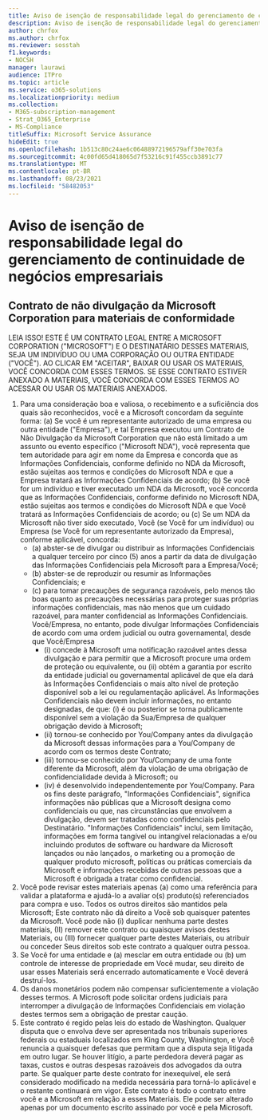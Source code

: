 ```yaml
---
title: Aviso de isenção de responsabilidade legal do gerenciamento de continuidade de negócios empresariais
description: Aviso de isenção de responsabilidade legal do gerenciamento de continuidade de negócios empresariais
author: chrfox
ms.author: chrfox
ms.reviewer: sosstah
f1.keywords:
- NOCSH
manager: laurawi
audience: ITPro
ms.topic: article
ms.service: o365-solutions
ms.localizationpriority: medium
ms.collection:
- M365-subscription-management
- Strat_O365_Enterprise
- MS-Compliance
titleSuffix: Microsoft Service Assurance
hideEdit: true
ms.openlocfilehash: 1b513c80c24ae6c06488972196579aff30e703fa
ms.sourcegitcommit: 4c00fd65d418065d7f53216c91f455ccb3891c77
ms.translationtype: MT
ms.contentlocale: pt-BR
ms.lasthandoff: 08/23/2021
ms.locfileid: "58482053"
---
```

# <a name="enterprise-business-continuity-management-legal-disclaimer"></a>Aviso de isenção de responsabilidade legal do gerenciamento de continuidade de negócios empresariais

## <a name="microsoft-corporation-non-disclosure-agreement-for-compliance-materials"></a>Contrato de não divulgação da Microsoft Corporation para materiais de conformidade

LEIA ISSO! ESTE É UM CONTRATO LEGAL ENTRE A MICROSOFT CORPORATION ("MICROSOFT") E O DESTINATÁRIO DESSES MATERIAIS, SEJA UM INDIVÍDUO OU UMA CORPORAÇÃO OU OUTRA ENTIDADE ("VOCÊ"). AO CLICAR EM "ACEITAR", BAIXAR OU USAR OS MATERIAIS, VOCÊ CONCORDA COM ESSES TERMOS. SE ESSE CONTRATO ESTIVER ANEXADO A MATERIAIS, VOCÊ CONCORDA COM ESSES TERMOS AO ACESSAR OU USAR OS MATERIAIS ANEXADOS.

1. Para uma consideração boa e valiosa, o recebimento e a suficiência dos quais são reconhecidos, você e a Microsoft concordam da seguinte forma: (a) Se você é um representante autorizado de uma empresa ou outra entidade ("Empresa"), e tal Empresa executou um Contrato de Não Divulgação da Microsoft Corporation que não está limitado a um assunto ou evento específico ("Microsoft NDA"),  você representa que tem autoridade para agir em nome da Empresa e concorda que as Informações Confidenciais, conforme definido no NDA da Microsoft, estão sujeitas aos termos e condições do Microsoft NDA e que a Empresa tratará as Informações Confidenciais de acordo; (b) Se você for um indivíduo e tiver executado um NDA da Microsoft, você concorda que as Informações Confidenciais, conforme definido no Microsoft NDA, estão sujeitas aos termos e condições do Microsoft NDA e que Você tratará as Informações Confidenciais de acordo; ou (c) Se um NDA da Microsoft não tiver sido executado, Você (se Você for um indivíduo) ou Empresa (se Você for um representante autorizado da Empresa), conforme aplicável, concorda: 
    - (a) abster-se de divulgar ou distribuir as Informações Confidenciais a qualquer terceiro por cinco (5) anos a partir da data de divulgação das Informações Confidenciais pela Microsoft para a Empresa/Você; 
    - (b) abster-se de reproduzir ou resumir as Informações Confidenciais; e 
    - (c) para tomar precauções de segurança razoáveis, pelo menos tão boas quanto as precauções necessárias para proteger suas próprias informações confidenciais, mas não menos que um cuidado razoável, para manter confidencial as Informações Confidenciais. Você/Empresa, no entanto, pode divulgar Informações Confidenciais de acordo com uma ordem judicial ou outra governamental, desde que Você/Empresa 
        - (i) concede à Microsoft uma notificação razoável antes dessa divulgação e para permitir que a Microsoft procure uma ordem de proteção ou equivalente, ou (ii) obtém a garantia por escrito da entidade judicial ou governamental aplicável de que ela dará às Informações Confidenciais o mais alto nível de proteção disponível sob a lei ou regulamentação aplicável. As Informações Confidenciais não devem incluir informações, no entanto designadas, de que: (i) é ou posterior se torna publicamente disponível sem a violação da Sua/Empresa de qualquer obrigação devido à Microsoft; 
        - (ii) tornou-se conhecido por You/Company antes da divulgação da Microsoft dessas informações para a You/Company de acordo com os termos deste Contrato;
        - (iii) tornou-se conhecido por You/Company de uma fonte diferente da Microsoft, além da violação de uma obrigação de confidencialidade devida à Microsoft; ou
        - (iv) é desenvolvido independentemente por You/Company. Para os fins deste parágrafo, "Informações Confidenciais", significa informações não públicas que a Microsoft designa como confidenciais ou que, nas circunstâncias que envolvem a divulgação, devem ser tratadas como confidenciais pelo Destinatário. "Informações Confidenciais" inclui, sem limitação, informações em forma tangível ou intangível relacionadas a e/ou incluindo produtos de software ou hardware da Microsoft lançados ou não lançados, o marketing ou a promoção de qualquer produto microsoft, políticas ou práticas comerciais da Microsoft e informações recebidas de outras pessoas que a Microsoft é obrigada a tratar como confidencial.
2. Você pode revisar estes materiais apenas (a) como uma referência para validar a plataforma e ajudá-lo a avaliar o(s) produto(s) referenciados para compra e uso. Todos os outros direitos são mantidos pela Microsoft; Este contrato não dá direito a Você sob quaisquer patentes da Microsoft. Você pode não (i) duplicar nenhuma parte destes materiais, (II) remover este contrato ou quaisquer avisos destes Materiais, ou (III) fornecer qualquer parte destes Materiais, ou atribuir ou conceder Seus direitos sob este contrato a qualquer outra pessoa. 
3. Se Você for uma entidade e (a) mesclar em outra entidade ou (b) um controle de interesse de propriedade em Você mudar, seu direito de usar esses Materiais será encerrado automaticamente e Você deverá destruí-los. 
4. Os danos monetários podem não compensar suficientemente a violação desses termos.  A Microsoft pode solicitar ordens judiciais para interromper a divulgação de Informações Confidenciais em violação destes termos sem a obrigação de prestar caução.  
5. Este contrato é regido pelas leis do estado de Washington. Qualquer disputa que o envolva deve ser apresentada nos tribunais superiores federais ou estaduais localizados em King County, Washington, e Você renuncia a quaisquer defesas que permitam que a disputa seja litigada em outro lugar.
 Se houver litígio, a parte perdedora deverá pagar as taxas, custos e outras despesas razoáveis dos advogados da outra parte. Se qualquer parte deste contrato for inexequível, ele será considerado modificado na medida necessária para torná-lo aplicável e o restante continuará em vigor. Este contrato é todo o contrato entre você e a Microsoft em relação a esses Materiais. Ele pode ser alterado apenas por um documento escrito assinado por você e pela Microsoft.
